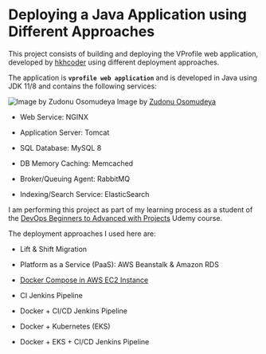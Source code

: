 # Deploying a Java Application using Different Approaches

This project consists of building and deploying the VProfile web application, 
developed by [hkhcoder](https://github.com/devopshydclub/vprofile-project) using 
different deployment approaches.

The application is **`vprofile web application`** and is developed in Java
using JDK 11/8 and contains the following services:

![Image by Zudonu Osomudeya](https://miro.medium.com/v2/resize:fit:1189/1*cP0KJ_UOjHhUHCdxSDIsCw.png)
Image by [Zudonu Osomudeya](https://medium.com/@osomudeyazudonu/project-1-vprofile-project-multi-tier-web-application-stack-setup-locally-59ef7917fc42)

* Web Service: NGINX

* Application Server: Tomcat

* SQL Database: MySQL 8

* DB Memory Caching: Memcached

* Broker/Queuing Agent: RabbitMQ

* Indexing/Search Service: ElasticSearch

I am performing this project as part of my learning process as a student of the
[DevOps Beginners to Advanced with Projects](https://www.udemy.com/course/decodingdevops/)
Udemy course.

The deployment approaches I used here are:

* Lift & Shift Migration

* Platform as a Service (PaaS): AWS Beanstalk & Amazon RDS

* [Docker Compose in AWS EC2 Instance](https://github.com/scaceresg/devops-vprofile-deployments/tree/07d28fb16c45171a737b610769fc50459f3770a8/docker-aws-ec2)

* CI Jenkins Pipeline

* Docker + CI/CD Jenkins Pipeline

* Docker + Kubernetes (EKS)

* Docker + EKS + CI/CD Jenkins Pipeline
